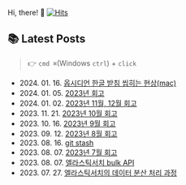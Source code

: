 
Hi, there! 👋
[![Hits](https://hits.seeyoufarm.com/api/count/incr/badge.svg?url=https%3A%2F%2Fgithub.com%2Fgoldcrestwilma%2Fhit-counter&count_bg=%2379C83D&title_bg=%23555555&icon=github.svg&icon_color=%23E7E7E7&title=hits&edge_flat=false)](https://hits.seeyoufarm.com)


## 📚 Latest Posts
> 👉 `cmd ⌘`(Windows `ctrl`) + `click`
<ul>
<li>2024. 01. 16. <a target='_blank' href="https://velog.io/@minkyu__k/%EC%98%B5%EC%8B%9C%EB%94%94%EC%96%B8-%ED%95%9C%EA%B8%80-%EB%B0%9B%EC%B9%A8-%EC%94%B9%ED%9E%88%EB%8A%94-%ED%98%84%EC%83%81mac">옵시디언 한글 받침 씹히는 현상(mac)</a></li><li>2024. 01. 05. <a target='_blank' href="https://velog.io/@minkyu__k/2023%EB%85%84-%ED%9A%8C%EA%B3%A0">2023년 회고</a></li><li>2024. 01. 02. <a target='_blank' href="https://velog.io/@minkyu__k/2023%EB%85%84-11%EC%9B%94-12%EC%9B%94-%ED%9A%8C%EA%B3%A0">2023년 11월, 12월 회고</a></li><li>2023. 11. 21. <a target='_blank' href="https://velog.io/@minkyu__k/2023%EB%85%84-10%EC%9B%94-%ED%9A%8C%EA%B3%A0">2023년 10월 회고</a></li><li>2023. 10. 16. <a target='_blank' href="https://velog.io/@minkyu__k/2023%EB%85%84-9%EC%9B%94-%ED%9A%8C%EA%B3%A0">2023년 9월 회고</a></li><li>2023. 09. 12. <a target='_blank' href="https://velog.io/@minkyu__k/2023%EB%85%84-8%EC%9B%94-%ED%9A%8C%EA%B3%A0">2023년 8월 회고</a></li><li>2023. 08. 16. <a target='_blank' href="https://velog.io/@minkyu__k/git-stash">git stash</a></li><li>2023. 08. 07. <a target='_blank' href="https://velog.io/@minkyu__k/2023%EB%85%84-7%EC%9B%94-%ED%9A%8C%EA%B3%A0">2023년 7월 회고</a></li><li>2023. 08. 07. <a target='_blank' href="https://velog.io/@minkyu__k/%EC%97%98%EB%9D%BC%EC%8A%A4%ED%8B%B1%EC%84%9C%EC%B9%98-bulk-API">엘라스틱서치 bulk API</a></li><li>2023. 07. 27. <a target='_blank' href="https://velog.io/@minkyu__k/%EC%97%98%EB%9D%BC%EC%8A%A4%ED%8B%B1%EC%84%9C%EC%B9%98%EC%9D%98-%EB%8D%B0%EC%9D%B4%ED%84%B0-%EB%B6%84%EC%82%B0-%EC%B2%98%EB%A6%AC-%EA%B3%BC%EC%A0%95">엘라스틱서치의 데이터 분산 처리 과정</a></li></ul>